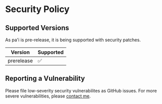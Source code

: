 # Security Policy

## Supported Versions

As pa'i is pre-release, it is being supported with security patches.

| Version    | Supported          |
| ---------- | ------------------ |
| prerelease | :white_check_mark: |

## Reporting a Vulnerability

Please file low-severity security vulnerabilites as GitHub issues. For more severe
vulnerabilities, please [contact me](https://christine.website/contact).
